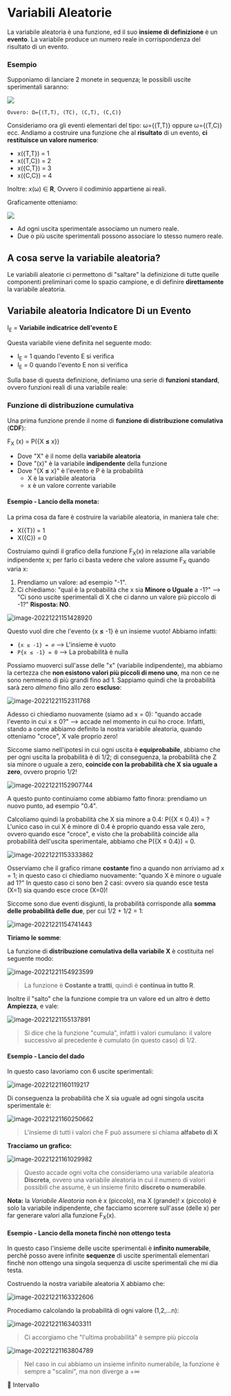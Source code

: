 # Variabili Aleatorie

La variabile aleatoria è una funzione, ed il suo **insieme di definizione** è un **evento**. La variabile produce un numero reale in corrispondenza del risultato di un evento.

### Esempio

Supponiamo di lanciare 2 monete in sequenza; le possibili uscite sperimentali saranno:

![](https://tva1.sinaimg.cn/large/008vxvgGgy1h9ap8j5zpej30sz0rsabk.jpg)

`Ovvero: Ω={(T,T), (TC), (C,T), (C,C)}`

Consideriamo ora gli eventi elementari del tipo: ω={(T,T)} oppure ω={(T,C)} ecc.
Andiamo a costruire una funzione che al **risultato** di un evento, **ci restituisce un valore numerico**:

- x({T,T}) = 1
- x({T,C}) = 2
- x({C,T}) = 3
- x({C,C}) = 4

Inoltre: x(ω) ∈ **R**, Ovvero il codiminio appartiene ai reali.

Graficamente otteniamo:

![](https://tva1.sinaimg.cn/large/008vxvgGgy1h9ap5u01ajj31b20rrtbo.jpg)

- Ad ogni uscita sperimentale associamo un numero reale.
- Due o più uscite sperimentali possono associare lo stesso numero reale.

## A cosa serve la variabile aleatoria?

Le variabili aleatorie ci permettono di "saltare" la definizione di tutte quelle componenti preliminari come lo spazio campione, e di definire **direttamente** la variabile aleatoria.

## Variabile aleatoria Indicatore Di un Evento

I<sub>E</sub> = **Variabile indicatrice dell'evento E**

Questa variabile viene definita nel seguente modo: 

- I<sub>E</sub> = 1 quando l'evento E si verifica
- I<sub>E</sub> = 0 quando l'evento E non si verifica

Sulla base di questa definizione, definiamo una serie di **funzioni standard**, ovvero funzioni reali di una variabile reale:

### Funzione di distribuzione cumulativa

Una prima funzione prende il nome di **funzione di distribuzione comulativa** (**CDF**):

F<sub>X</sub> (x) = P({X **≤** x})

- Dove "X" è il nome della **variabile aleatoria**
- Dove "(x)" è la variabile **indipendente** della funzione
- Dove "{X **≤** x}" è l'evento e P è la probabilità
  - X è la variabile aleatoria
  - x è un valore corrente variabile

#### Esempio - Lancio della moneta:

La prima cosa da fare è costruire la variabile aleatoria, in maniera tale che:

- X({T}) = 1
- X({C}) = 0

Costruiamo quindi il grafico della funzione F<sub>X</sub>(x) in relazione alla variabile indipendente x; per farlo ci basta vedere che valore assume F<sub>X</sub> quando varia x:

1) Prendiamo un valore: ad esempio "-1". 
2) Ci chiediamo: "qual è la probabilità che x sia **Minore o Uguale** a -1?" --> "Ci sono uscite sperimentali di X che ci danno un valore più piccolo di -1?" **Risposta: NO**.

![image-20221221151428920](https://tva1.sinaimg.cn/large/008vxvgGgy1h9bshl3vkhj311o0rsdhl.jpg)

Questo vuol dire che l'evento {x **≤** -1} è un insieme vuoto! Abbiamo infatti:

- `{x ≤ -1} = ∅`	--> L'insieme è vuoto
- `P{x ≤ -1} = 0`   --> La probabilità è nulla

Possiamo muoverci sull'asse delle "x" (variabile indipendente), ma abbiamo la certezza che **non esistono valori più piccoli di meno uno**, ma non ce ne sono nemmeno di più grandi fino ad 1. Sappiamo quindi che la probabilità sarà zero *almeno* fino allo zero **escluso**:

![image-20221221152311768](https://tva1.sinaimg.cn/large/008vxvgGgy1h9bsqo531dj31500rsdhj.jpg)

Adesso ci chiediamo nuovamente (siamo ad x = 0): "quando accade l'evento in cui x ≤ 0?" --> accade nel momento in cui ho croce. Infatti, stando a come abbiamo definito la nostra variabile aleatoria, quando otteniamo "croce", X vale proprio zero!

Siccome siamo nell'ipotesi in cui ogni uscita è **equiprobabile**, abbiamo che per ogni uscita la probabilità è di 1/2; di conseguenza, la probabilità che Z sia minore o uguale a zero, **coincide con la probabilità che X sia uguale a zero**, ovvero proprio 1/2!

![image-20221221152907744](https://tva1.sinaimg.cn/large/008vxvgGgy1h9bsx07afjj30wo0rs402.jpg)

A questo punto continuiamo come abbiamo fatto finora: prendiamo un nuovo punto, ad esempio "0.4".

Calcoliamo quindi la probabilità che X sia minore a 0.4: P({X ≤ 0.4}) = ? L'unico caso in cui X è minore di 0.4 è proprio quando essa vale zero, ovvero quando esce "croce", e visto che la probabilità coincide alla probabilità dell'uscita sperimentale, abbiamo che P({X ≤ 0.4}) = 0.

![image-20221221153333862](https://tva1.sinaimg.cn/large/008vxvgGgy1h9bt1h6ls9j320s0rs77k.jpg)

Osserviamo che il grafico rimane **costante** fino a quando non arriviamo ad x = 1; in questo caso ci chiediamo nuovamente: "quando X è minore o uguale ad 1?" In questo caso ci sono ben 2 casi: ovvero sia quando esce testa (X=1) sia quando esce croce (X=0)!

Siccome sono due eventi disgiunti, la probabilità corrisponde alla **somma delle probabilità delle due**, per cui 1/2 + 1/2 = 1:

![image-20221221154741443](https://tva1.sinaimg.cn/large/008vxvgGgy1h9btg5wi6uj317i0rsmzp.jpg)

**Tiriamo le somme**:

La funzione di **distribuzione comulativa della variabile X** è costituita nel seguente modo:

![image-20221221154923599](https://tva1.sinaimg.cn/large/008vxvgGgy1h9bthxvzitj31pl0rsgp5.jpg)

> La funzione è **Costante a tratti**, quindi è **continua in tutto R**.

Inoltre il "salto" che la funzione compie tra un valore ed un altro è detto **Ampiezza**, e vale:

![image-20221221155137891](https://tva1.sinaimg.cn/large/008vxvgGgy1h9btk972snj30u10rsmys.jpg)

> Si dice che la funzione "cumula", infatti i valori cumulano: il valore successivo al precedente è cumulato (in questo caso) di 1/2.

#### Esempio - Lancio del dado

In questo caso lavoriamo con 6 uscite sperimentali:

![image-20221221160119217](https://tva1.sinaimg.cn/large/008vxvgGgy1h9btui30baj31o50rs782.jpg)

Di conseguenza la probabilità che X sia uguale ad ogni singola uscita sperimentale è:

![image-20221221160250662](https://tva1.sinaimg.cn/large/008vxvgGgy1h9btvxij1aj31mq0rs40x.jpg)

> L'insieme di tutti i valori che F può assumere si chiama **alfabeto di X** 

**Tracciamo un grafico:**

![image-20221221161029982](https://tva1.sinaimg.cn/large/008vxvgGgy1h9bu3w1utsj31qw0rsn13.jpg)

> Questo accade ogni volta che consideriamo una variabile aleatoria **Discreta**, ovvero una variabile aleatoria in cui il numero di valori possibili che assume, è un insieme finito **discreto o numerabile**.

**Nota:** la *Variabile Aleatoria* non è x (piccolo), ma X (grande)! x (piccolo) è solo la variabile indipendente, che facciamo scorrere sull'asse (delle x) per far generare valori alla funzione F<sub>X</sub>(x).

#### Esempio - Lancio della moneta finchè non ottengo testa

In questo caso l'insieme delle uscite sperimentali è **infinito numerabile**, perchè posso avere infinite **sequenze** di uscite sperimentali elementari finchè non ottengo una singola sequenza di uscite sperimentali che mi dia testa.

Costruendo la nostra variabile aleatoria X abbiamo che:

![image-20221221163322606](https://tva1.sinaimg.cn/large/008vxvgGgy1h9burp99otj319e0rswgn.jpg)

Procediamo calcolando la probabilità di ogni valore (1,2,...n):

![image-20221221163403311](https://tva1.sinaimg.cn/large/008vxvgGgy1h9buseawe9j32yp0rstgi.jpg)

> Ci accorgiamo che "l'ultima probabilità" è sempre più piccola

![image-20221221163804789](https://tva1.sinaimg.cn/large/008vxvgGgy1h9buwk8bwgj31i30rsgoq.jpg)

> Nel caso in cui abbiamo un insieme infinito numerabile, la funzione è sempre a "scalini", ma non diverge a +∞

🏁 Intervallo


